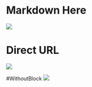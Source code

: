 #  Markdown Here

![](./beecom.png) 


# Direct URL 
![](https://github.com/reshmagithub/markdown2/blob/master/beecom.png) 


#WithoutBlock
![](https://github.com/reshmagithub/markdown2/master/beecom.png) 
